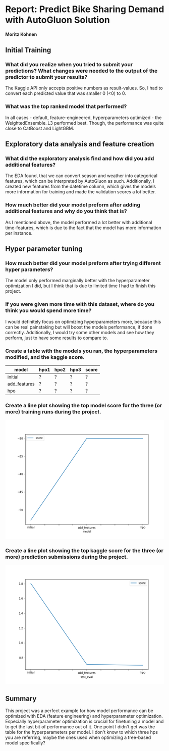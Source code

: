 # Report: Predict Bike Sharing Demand with AutoGluon Solution
#### Moritz Kohnen

## Initial Training
### What did you realize when you tried to submit your predictions? What changes were needed to the output of the predictor to submit your results?
The Kaggle API only accepts positive numbers as result-values. So, I had to convert each predicted value that was smaller 0 (<0) to 0.

### What was the top ranked model that performed?
In all cases - default, feature-engineered, hyperparameters optimized - the WeightedEnsemble_L3 performed best. Though, the performance was quite close to CatBoost and LightGBM.

## Exploratory data analysis and feature creation
### What did the exploratory analysis find and how did you add additional features?
The EDA found, that we can convert season and weather into categorical features, which can be interpreted by AutoGluon as such. Additionally, I created new features from the datetime column, which gives the models more information for training and made the validation scores a lot better.

### How much better did your model preform after adding additional features and why do you think that is?
As I mentioned above, the model performed a lot better with additional time-features, which is due to the fact that the model has more information per instance.

## Hyper parameter tuning
### How much better did your model preform after trying different hyper parameters?
The model only performed marginally better with the hyperparameter optimization I did, but I think that is due to limited time I had to finish this project.

### If you were given more time with this dataset, where do you think you would spend more time?
I would definitely focus on optimizing hyperparameters more, because this can be real painstaking but will boost the models performance, if done correctly.
Additionally, I would try some other models and see how they perform, just to have some results to compare to.

### Create a table with the models you ran, the hyperparameters modified, and the kaggle score.
|model|hpo1|hpo2|hpo3|score|
|--|--|--|--|--|
|initial|?|?|?|?|
|add_features|?|?|?|?|
|hpo|?|?|?|?|

### Create a line plot showing the top model score for the three (or more) training runs during the project.

![model_train_score.png](img/model_train_score.png)

### Create a line plot showing the top kaggle score for the three (or more) prediction submissions during the project.

![model_test_score.png](img/model_test_score.png)

## Summary
This project was a perfect example for how model performance can be optimized with EDA (feature engineering) and hyperparameter optimization. Especially hyperparameter optimization is crucial for finetuning a model and to get the last bit of performance out of it.
One point I didn't get was the table for the hyperparameters per model. I don't know to which three hps you are referring, maybe the ones used when optimizing a tree-based model specifically? 
